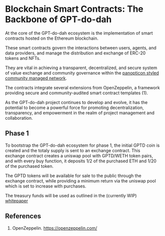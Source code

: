 # Blockchain Smart Contracts: The Backbone of GPT-do-dah

At the core of the GPT-do-dah ecosystem is the implementation of smart contracts hosted on the Ethereum blockchain.

These smart contracts govern the interactions between users,
agents, and data providers, and manage the distribution and exchange of ERC-20 tokens and NFTs.

They are vital in achieving a transparent, decentralized,
and secure system of value exchange and community governance within the [panopticon styled community managed network](https://gptdodah.com/blog/gpt-panopticon).

The contracts integrate several extensions from OpenZeppelin,
a framework providing secure and community-audited smart contract templates (1).

As the GPT-do-dah project continues to develop and evolve, it has the potential to become a powerful force for promoting decentralization, transparency, and empowerment in the realm of project management and collaboration.

## Phase 1

To bootstrap the GPT-do-dah ecosystem for phase 1, the initial GPTD coin is created and the totaly supply is sent to an exchange contract. This exchange contract creates a uniswap pool with GPTD/WETH token pairs, and with every buy function, it deposits 1/2 of the purchased ETH and 1/20 of the purchased token.

The GPTD tokens will be available for sale to the public through the exchange contract, while providing a minimum return via the uniswap pool which is set to increase with purchases.

The treasury funds will be used as outlined in the (currently WIP) [whitepaper](https://gptdodah.com/info/whitepaper#erc-20-token-integration-for-p2p-value-exchange)

## References

1. OpenZeppelin. <https://openzeppelin.com/>
